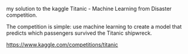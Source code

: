 my solution to the kaggle Titanic - Machine Learning from Disaster competition.

The competition is simple: use machine learning to create a model that predicts which passengers survived the Titanic shipwreck.

https://www.kaggle.com/competitions/titanic
